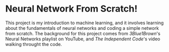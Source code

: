 # Neural Network From Scratch!

This project is my introduction to machine learning, and it involves learning about the fundamentals of neural networks and coding a simple network from scratch. The background for this project comes from _3Blue1Brown_'s Neural Networks playlist on YouTube, and _The Independent Code_'s video walking throught the code.


